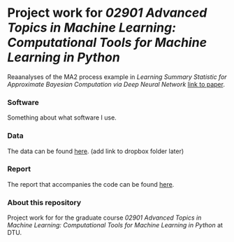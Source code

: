 # Project work for *02901 Advanced Topics in Machine Learning: Computational Tools for Machine Learning in Python*

Reaanalyses of the MA2 process example in *Learning Summary Statistic for Approximate Bayesian Computation via Deep Neural Network* [link to paper](https://www.researchgate.net/publication/282691910_Learning_Summary_Statistic_for_Approximate_Bayesian_Computation_via_Deep_Neural_Network). 

### Software

Something about what software I use. 

### Data

The data can be found [here](https://www.dropbox.com/sh/zfaekmy4257v6af/AACerGW4HcniYoj_SUnvexj6a?dl=0). (add link to dropbox folder later)

### Report 

The report that accompanies the code can be found [here](https://v2.overleaf.com/read/tdcqmpmpmrrd).

### About this repository 

Project work for for the graduate course *02901 Advanced Topics in Machine Learning: Computational Tools for Machine Learning in Python* at DTU.


